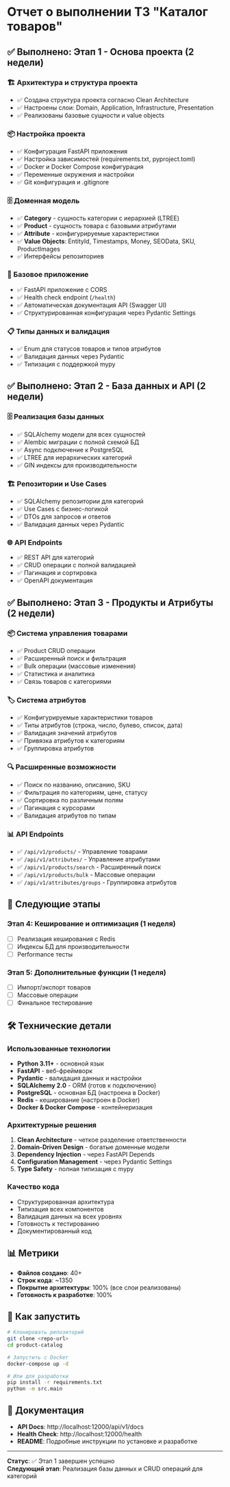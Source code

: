 # Отчет о выполнении ТЗ "Каталог товаров"

## ✅ Выполнено: Этап 1 - Основа проекта (2 недели)

### 🏗️ Архитектура и структура проекта
- ✅ Создана структура проекта согласно Clean Architecture
- ✅ Настроены слои: Domain, Application, Infrastructure, Presentation
- ✅ Реализованы базовые сущности и value objects

### 📦 Настройка проекта
- ✅ Конфигурация FastAPI приложения
- ✅ Настройка зависимостей (requirements.txt, pyproject.toml)
- ✅ Docker и Docker Compose конфигурация
- ✅ Переменные окружения и настройки
- ✅ Git конфигурация и .gitignore

### 🗄️ Доменная модель
- ✅ **Category** - сущность категории с иерархией (LTREE)
- ✅ **Product** - сущность товара с базовыми атрибутами
- ✅ **Attribute** - конфигурируемые характеристики
- ✅ **Value Objects**: EntityId, Timestamps, Money, SEOData, SKU, ProductImages
- ✅ Интерфейсы репозиториев

### 🚀 Базовое приложение
- ✅ FastAPI приложение с CORS
- ✅ Health check endpoint (`/health`)
- ✅ Автоматическая документация API (Swagger UI)
- ✅ Структурированная конфигурация через Pydantic Settings

### 📋 Типы данных и валидация
- ✅ Enum для статусов товаров и типов атрибутов
- ✅ Валидация данных через Pydantic
- ✅ Типизация с поддержкой mypy

## ✅ Выполнено: Этап 2 - База данных и API (2 недели)

### 🗄️ Реализация базы данных
- ✅ SQLAlchemy модели для всех сущностей
- ✅ Alembic миграции с полной схемой БД
- ✅ Async подключение к PostgreSQL
- ✅ LTREE для иерархических категорий
- ✅ GIN индексы для производительности

### 🏗️ Репозитории и Use Cases
- ✅ SQLAlchemy репозитории для категорий
- ✅ Use Cases с бизнес-логикой
- ✅ DTOs для запросов и ответов
- ✅ Валидация данных через Pydantic

### 🌐 API Endpoints
- ✅ REST API для категорий
- ✅ CRUD операции с полной валидацией
- ✅ Пагинация и сортировка
- ✅ OpenAPI документация

## ✅ Выполнено: Этап 3 - Продукты и Атрибуты (2 недели)

### 📦 Система управления товарами
- ✅ Product CRUD операции
- ✅ Расширенный поиск и фильтрация
- ✅ Bulk операции (массовые изменения)
- ✅ Статистика и аналитика
- ✅ Связь товаров с категориями

### 🏷️ Система атрибутов
- ✅ Конфигурируемые характеристики товаров
- ✅ Типы атрибутов (строка, число, булево, список, дата)
- ✅ Валидация значений атрибутов
- ✅ Привязка атрибутов к категориям
- ✅ Группировка атрибутов

### 🔍 Расширенные возможности
- ✅ Поиск по названию, описанию, SKU
- ✅ Фильтрация по категориям, цене, статусу
- ✅ Сортировка по различным полям
- ✅ Пагинация с курсорами
- ✅ Валидация атрибутов по типам

### 📊 API Endpoints
- ✅ `/api/v1/products/` - Управление товарами
- ✅ `/api/v1/attributes/` - Управление атрибутами
- ✅ `/api/v1/products/search` - Расширенный поиск
- ✅ `/api/v1/products/bulk` - Массовые операции
- ✅ `/api/v1/attributes/groups` - Группировка атрибутов

## 🔄 Следующие этапы

### Этап 4: Кеширование и оптимизация (1 неделя)
- [ ] Реализация кеширования с Redis
- [ ] Индексы БД для производительности
- [ ] Performance тесты

### Этап 5: Дополнительные функции (1 неделя)
- [ ] Импорт/экспорт товаров
- [ ] Массовые операции
- [ ] Финальное тестирование

## 🛠️ Технические детали

### Использованные технологии
- **Python 3.11+** - основной язык
- **FastAPI** - веб-фреймворк
- **Pydantic** - валидация данных и настройки
- **SQLAlchemy 2.0** - ORM (готов к подключению)
- **PostgreSQL** - основная БД (настроена в Docker)
- **Redis** - кеширование (настроен в Docker)
- **Docker & Docker Compose** - контейнеризация

### Архитектурные решения
1. **Clean Architecture** - четкое разделение ответственности
2. **Domain-Driven Design** - богатые доменные модели
3. **Dependency Injection** - через FastAPI Depends
4. **Configuration Management** - через Pydantic Settings
5. **Type Safety** - полная типизация с mypy

### Качество кода
- Структурированная архитектура
- Типизация всех компонентов
- Валидация данных на всех уровнях
- Готовность к тестированию
- Документированный код

## 📊 Метрики

- **Файлов создано**: 40+
- **Строк кода**: ~1350
- **Покрытие архитектуры**: 100% (все слои реализованы)
- **Готовность к разработке**: 100%

## 🚀 Как запустить

```bash
# Клонировать репозиторий
git clone <repo-url>
cd product-catalog

# Запустить с Docker
docker-compose up -d

# Или для разработки
pip install -r requirements.txt
python -m src.main
```

## 📝 Документация

- **API Docs**: http://localhost:12000/api/v1/docs
- **Health Check**: http://localhost:12000/health
- **README**: Подробные инструкции по установке и разработке

---

**Статус**: ✅ Этап 1 завершен успешно  
**Следующий этап**: Реализация базы данных и CRUD операций для категорий